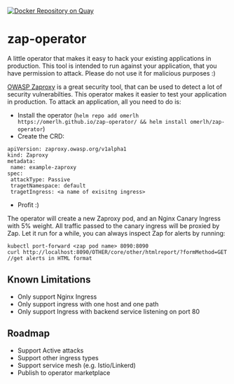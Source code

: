 [![Docker Repository on Quay](https://quay.io/repository/omerlh/zaproxy-operator/status "Docker Repository on Quay")](https://quay.io/repository/omerlh/zaproxy-operator)
# zap-operator
A little operator that makes it easy to hack your existing applications in production. 
This tool is intended to run against your application, that you have permission to attack.
Please do not use it for malicious purposes :)

[OWASP Zaproxy](https://www.owasp.org/index.php/OWASP_Zed_Attack_Proxy_Project) is a great security tool, that can be used to detect a lot of security vulnerabilties.
This operator makes it easier to test your application in production.
To attack an application, all you need to do is:
* Install the operator (`helm repo add omerlh https://omerlh.github.io/zap-operator/ && helm install omerlh/zap-operator`)
* Create the CRD:
```
apiVersion: zaproxy.owasp.org/v1alpha1
kind: Zaproxy
metadata:
 name: example-zaproxy
spec:
 attackType: Passive
 tragetNamespace: default
 tragetIngress: <a name of exisitng ingress>
```
* Profit :)

The operator will create a new Zaproxy pod, and an Nginx Canary Ingress with 5% weight. 
All traffic passed to the canary ingress will be proxied by Zap.
Let it run for a while, you can always inspect Zap for alerts by running:
```
kubectl port-forward <zap pod name> 8090:8090
curl http://localhost:8090/OTHER/core/other/htmlreport/?formMethod=GET //get alerts in HTML format
```

## Known Limitations
* Only support Nginx Ingress
* Only support ingress with one host and one path
* Only support Ingress with backend service listening on port 80

## Roadmap
* Support Active attacks
* Support other ingress types
* Support service mesh (e.g. Istio/Linkerd)
* Publish to operator marketplace
